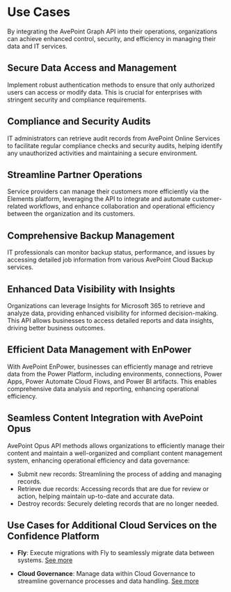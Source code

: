 # Use Cases  

By integrating the AvePoint Graph API into their operations, organizations can achieve enhanced control, security, and efficiency in managing their data and IT services.  

## Secure Data Access and Management  

Implement robust authentication methods to ensure that only authorized users can access or modify data. This is crucial for enterprises with stringent security and compliance requirements.  

## Compliance and Security Audits  

IT administrators can retrieve audit records from AvePoint Online Services to facilitate regular compliance checks and security audits, helping identify any unauthorized activities and maintaining a secure environment.  

## Streamline Partner Operations  

Service providers can manage their customers more efficiently via the Elements platform, leveraging the API to integrate and automate customer-related workflows, and enhance collaboration and operational efficiency between the organization and its customers.  

## Comprehensive Backup Management  

IT professionals can monitor backup status, performance, and issues by accessing detailed job information from various AvePoint Cloud Backup services.  

## Enhanced Data Visibility with Insights  

Organizations can leverage Insights for Microsoft 365 to retrieve and analyze data, providing enhanced visibility for informed decision-making. This API allows businesses to access detailed reports and data insights, driving better business outcomes.

## Efficient Data Management with EnPower  

With AvePoint EnPower, businesses can efficiently manage and retrieve data from the Power Platform, including environments, connections, Power Apps, Power Automate Cloud Flows, and Power BI artifacts. This enables comprehensive data analysis and reporting, enhancing operational efficiency.

## Seamless Content Integration with AvePoint Opus  

AvePoint Opus API methods allows organizations to efficiently manage their content and maintain a well-organized and compliant content management system, enhancing operational efficiency and data governance:
- Submit new records: Streamlining the process of adding and managing records.
- Retrieve due records: Accessing records that are due for review or action, helping maintain up-to-date and accurate data.
- Destroy records: Securely deleting records that are no longer needed.



## Use Cases for Additional Cloud Services on the Confidence Platform  

- **Fly**: Execute migrations with Fly to seamlessly migrate data between systems. [See more](https://cdn.avepoint.com/assets/webhelp/fly/index.htm#!Documents/flypublicapi.htm)  

- **Cloud Governance**: Manage data within Cloud Governance to streamline governance processes and data handling. [See more](https://cdn.avepoint.com/assets/webhelp/avepoint-cloud-governance-administrator-guide/index.htm#!Documents/avepointcloudgovernanceapi.htm)
